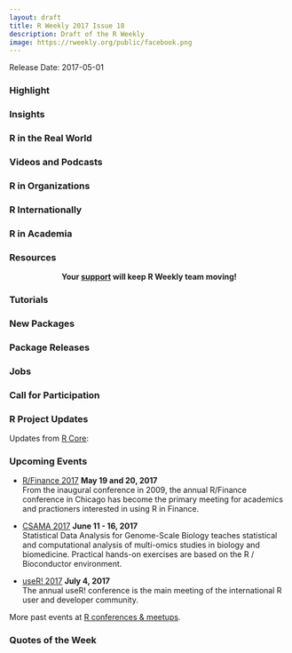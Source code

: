 ```yaml
---
layout: draft
title: R Weekly 2017 Issue 18
description: Draft of the R Weekly
image: https://rweekly.org/public/facebook.png
---
```


Release Date: 2017-05-01

###  Highlight



###  Insights




###  R in the Real World




###  Videos and Podcasts



###  R in Organizations



###  R Internationally


###  R in Academia



###  Resources



<p class="hide-support added-hostname support-rweekly" style="text-align: center;font-weight: bold;">Your <a class="non-visited externalLink" href="https://www.patreon.com/rweekly" onclick="pas(this)">support</a> will keep R Weekly team moving!</p>

###  Tutorials



<div class="post-more-begin"></div>




<div class="post-more-end"></div>


###  New Packages



###  Package Releases



###  Jobs



###  Call for Participation



###  R Project Updates

Updates from [R Core](http://developer.r-project.org/blosxom.cgi/R-devel/NEWS):



###  Upcoming Events

+ [R/Finance 2017](http://www.rinfinance.com/) **May 19 and 20, 2017**  <br />
From the inaugural conference in 2009, the annual R/Finance conference in Chicago has become the primary meeting for academics and practioners interested in using R in Finance. 

+ [CSAMA 2017](http://www.huber.embl.de/csama2017/) **June 11 - 16, 2017** <br />
Statistical Data Analysis for Genome-Scale Biology teaches statistical and computational analysis of multi-omics studies in biology and biomedicine. Practical hands-on exercises are based on the R / Bioconductor environment.

+ [useR! 2017](http://user2017.brussels/) **July 4, 2017** <br />
The annual useR! conference is the main meeting of the international R user and developer community.

More past events at [R conferences & meetups](https://conf.rweekly.org).

###  Quotes of the Week

